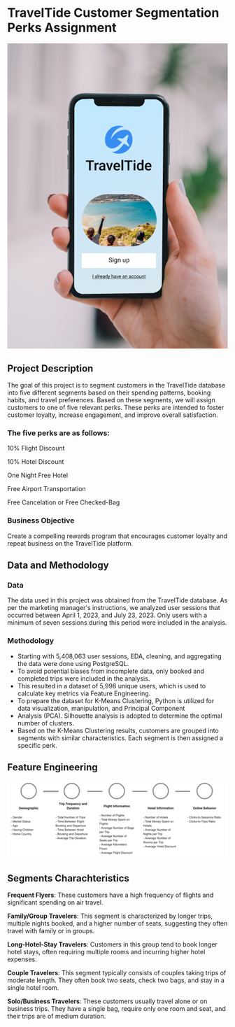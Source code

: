 # TravelTide Customer Segmentation Perks Assignment
<img src="https://github.com/mhshehata/TravelTide-Customer-Segmentation-Perks-Assignment/blob/main/logo.png">

## Project Description
The goal of this project is to segment customers in the TravelTide database into five different segments based on their spending patterns, booking habits, and travel preferences. Based on these segments, we will assign customers to one of five relevant perks. These perks are intended to foster customer loyalty, increase engagement, and improve overall satisfaction.

### The five perks are as follows:

10% Flight Discount

10% Hotel Discount

One Night Free Hotel

Free Airport Transportation

Free Cancelation or Free Checked-Bag

### Business Objective
Create a compelling rewards program that encourages customer loyalty and repeat business on the TravelTide platform.

## Data and Methodology

### Data
The data used in this project was obtained from the TravelTide database. As per the marketing manager's instructions, we analyzed user sessions that occurred between April 1, 2023, and July 23, 2023. Only users with a minimum of seven sessions during this period were included in the analysis.

### Methodology
- Starting with 5,408,063 user sessions, EDA, cleaning, and aggregating the data were done using PostgreSQL.
- To avoid potential biases from incomplete data, only booked and completed trips were included in the analysis.
- This resulted in a dataset of 5,998 unique users, which is used to calculate key metrics via Feature Engineering.
- To prepare the dataset for K-Means Clustering, Python is utilized for data visualization, manipulation, and Principal Component
- Analysis (PCA). Silhouette analysis is adopted to determine the optimal number of clusters.
- Based on the K-Means Clustering results, customers are grouped into segments with similar characteristics. Each segment is then assigned a specific perk.

## Feature Engineering

<img src = "https://github.com/mhshehata/TravelTide-Customer-Segmentation-Perks-Assignment/blob/main/feature%20engineering.png">

## Segments Charachteristics

**Frequent Flyers**: These customers have a high frequency of flights and significant spending on air travel.

**Family/Group Travelers**: This segment is characterized by longer trips, multiple nights booked, and a higher number of seats, suggesting they often travel with family or in groups.

**Long-Hotel-Stay Travelers**: Customers in this group tend to book longer hotel stays, often requiring multiple rooms and incurring higher hotel expenses.

**Couple Travelers**: This segment typically consists of couples taking trips of moderate length. They often book two seats, check two bags, and stay in a single hotel room.

**Solo/Business Travelers**: These customers usually travel alone or on business trips. They have a single bag, require only one room and seat, and their trips are of medium duration.
